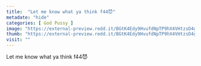 ```yaml
---
title:  "Let me know what ya think f44😈"
metadate: "hide"
categories: [ God Pussy ]
image: "https://external-preview.redd.it/BGtK4Edy9HvufdNpTP9hX4VHtzsD4goF_rAMY4h7Tjc.jpg?auto=webp&s=2a1c0b5ac10ef5339fe39a74047788a2a1d16421"
thumb: "https://external-preview.redd.it/BGtK4Edy9HvufdNpTP9hX4VHtzsD4goF_rAMY4h7Tjc.jpg?width=320&crop=smart&auto=webp&s=cc6afd9841c0dbea1a11df27cc0b7afaa1496fbc"
visit: ""
---
```

Let me know what ya think f44😈
